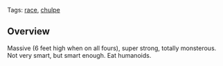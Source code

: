 Tags: [race](Races), [chulpe](Chulpe) 

## Overview

Massive (6 feet high when on all fours), super strong, totally monsterous. Not very smart, but smart enough. Eat humanoids.
